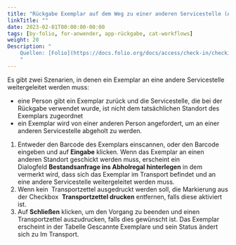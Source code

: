 ```yaml
---
title: "Rückgabe Exemplar auf dem Weg zu einer anderen Servicestelle (Abholregal)"
linkTitle: ""
date: 2023-02-01T00:00:00-00:00
tags: [by-folio, for-anwender, app-rückgabe, cat-workflows]
weight: 20
Description: "
    Quellen: [Folio](https://docs.folio.org/docs/access/check-in/checkin/#checking-in-an-item-on-route-to-another-service-point) & [GBV](https://info.gbv.de/pages/viewpage.action?pageId=843317299)
    "
---
```


Es gibt zwei Szenarien, in denen ein Exemplar an eine andere Servicestelle weitergeleitet werden muss:

* eine Person gibt ein Exemplar zurück und die Servicestelle, die bei der Rückgabe verwendet wurde, ist nicht dem tatsächlichen Standort des Exemplars zugeordnet
* ein Exemplar wird von einer anderen Person angefordert, um an einer anderen Servicestelle abgeholt zu werden.
1.  Entweder den Barcode des Exemplars einscannen, oder den Barcode eingeben und auf **Eingabe** klicken. Wenn das Exemplar an einen anderen Standort geschickt werden muss, erscheint ein Dialogfeld **Bestandsanfrage ins Abholregal hinterlegen** in dem vermerkt wird, dass sich das Exemplar im Transport befindet und an eine andere Servicestelle weitergeleitet werden muss.
2.  Wenn kein  Transportzettel ausgedruckt werden soll, die Markierung aus der Checkbox  **Transportzettel drucken** entfernen, falls diese aktiviert ist.
3.  Auf **Schließen** klicken, um den Vorgang zu beenden und einen Transportzettel auszudrucken, falls dies gewünscht ist. Das Exemplar erscheint in der Tabelle Gescannte Exemplare und sein Status ändert sich zu Im Transport.

